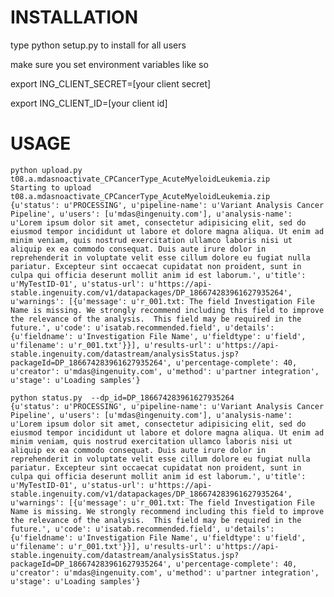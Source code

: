 # INSTALLATION

type python setup.py to install for all users

make sure you set environment variables like so

export ING_CLIENT_SECRET=[your client secret]

export ING_CLIENT_ID=[your client id]

# USAGE

    python upload.py t08.a.mdasnoactivate_CPCancerType_AcuteMyeloidLeukemia.zip 
    Starting to upload t08.a.mdasnoactivate_CPCancerType_AcuteMyeloidLeukemia.zip
    {u'status': u'PROCESSING', u'pipeline-name': u'Variant Analysis Cancer Pipeline', u'users': [u'mdas@ingenuity.com'], u'analysis-name': u'Lorem ipsum dolor sit amet, consectetur adipisicing elit, sed do eiusmod tempor incididunt ut labore et dolore magna aliqua. Ut enim ad minim veniam, quis nostrud exercitation ullamco laboris nisi ut aliquip ex ea commodo consequat. Duis aute irure dolor in reprehenderit in voluptate velit esse cillum dolore eu fugiat nulla pariatur. Excepteur sint occaecat cupidatat non proident, sunt in culpa qui officia deserunt mollit anim id est laborum.', u'title': u'MyTestID-01', u'status-url': u'https://api-stable.ingenuity.com/v1/datapackages/DP_186674283961627935264', u'warnings': [{u'message': u'r_001.txt: The field Investigation File Name is missing. We strongly recommend including this field to improve the relevance of the analysis.  This field may be required in the future.', u'code': u'isatab.recommended.field', u'details': {u'fieldname': u'Investigation File Name', u'fieldtype': u'field', u'filename': u'r_001.txt'}}], u'results-url': u'https://api-stable.ingenuity.com/datastream/analysisStatus.jsp?packageId=DP_186674283961627935264', u'percentage-complete': 40, u'creator': u'mdas@ingenuity.com', u'method': u'partner integration', u'stage': u'Loading samples'}

    python status.py  --dp_id=DP_186674283961627935264
    {u'status': u'PROCESSING', u'pipeline-name': u'Variant Analysis Cancer Pipeline', u'users': [u'mdas@ingenuity.com'], u'analysis-name': u'Lorem ipsum dolor sit amet, consectetur adipisicing elit, sed do eiusmod tempor incididunt ut labore et dolore magna aliqua. Ut enim ad minim veniam, quis nostrud exercitation ullamco laboris nisi ut aliquip ex ea commodo consequat. Duis aute irure dolor in reprehenderit in voluptate velit esse cillum dolore eu fugiat nulla pariatur. Excepteur sint occaecat cupidatat non proident, sunt in culpa qui officia deserunt mollit anim id est laborum.', u'title': u'MyTestID-01', u'status-url': u'https://api-stable.ingenuity.com/v1/datapackages/DP_186674283961627935264', u'warnings': [{u'message': u'r_001.txt: The field Investigation File Name is missing. We strongly recommend including this field to improve the relevance of the analysis.  This field may be required in the future.', u'code': u'isatab.recommended.field', u'details': {u'fieldname': u'Investigation File Name', u'fieldtype': u'field', u'filename': u'r_001.txt'}}], u'results-url': u'https://api-stable.ingenuity.com/datastream/analysisStatus.jsp?packageId=DP_186674283961627935264', u'percentage-complete': 40, u'creator': u'mdas@ingenuity.com', u'method': u'partner integration', u'stage': u'Loading samples'}
